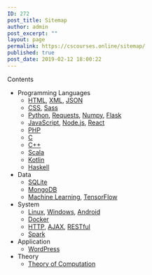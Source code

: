 ```yaml
---
ID: 272
post_title: Sitemap
author: admin
post_excerpt: ""
layout: page
permalink: https://cscourses.online/sitemap/
published: true
post_date: 2019-02-12 18:00:22
---
```

<div id="toc_container" class="toc_light_blue no_bullets">
<p class="toc_title">Contents</p>

<ul class="toc_list">
 	<li>Programming Languages
<ul>
 	<li><a href="/topics/html/">HTML</a>, <a href="/topics/xml/">XML</a>, <a href="/topics/json/">JSON</a></li>
 	<li><a href="/topics/css">CSS</a>, <a href="/topics/sass">Sass</a></li>
 	<li><a href="/topics/python/">Python</a>, <a href="/topics/requests/">Requests</a>, <a href="/topics/numpy/">Numpy</a>, <a href="/topics/flask/">Flask</a></li>
 	<li><a href="/topics/javascript/">JavaScript</a>, <a href="/topics/node-js/">Node.js</a>, <a href="/topics/react/">React</a></li>
 	<li><a href="/topics/php/">PHP</a></li>
 	<li><a href="/topics/c/">C</a></li>
 	<li><a href="/topics/cpp/">C++</a></li>
 	<li><a href="/topics/scala/">Scala</a></li>
 	<li><a href="/topics/kotlin/">Kotlin</a></li>
 	<li><a href="/topics/haskell/">Haskell</a></li>
</ul>
</li>
 	<li>Data
<ul>
 	<li><a href="/topics/sqlite/">SQLite</a></li>
 	<li><a href="/topics/mongodb/">MongoDB</a></li>
 	<li><a href="/topics/machine-learning/">Machine Learning</a>, <a href="/topics/tensorflow/">TensorFlow</a></li>
</ul>
</li>
 	<li>System
<ul>
 	<li><a href="/topics/linux/">Linux</a>, <a href="/topics/windows/">Windows</a>, <a href="/topics/android/">Android</a></li>
        <li><a href="/topics/docker/">Docker</a></li>
 	<li><a href="/topics/http/">HTTP</a>,  <a href="/topics/ajax/">AJAX</a>, <a href="/topics/restful/">RESTful</a></li>
 	<li><a href="/topics/spark/">Spark</a></li>
</ul>
</li><li>Application
<ul>
 	<li><a href="/topics/wordpress/">WordPress</a></li>
</ul>
</li>
 	<li>Theory
<ul>
 	<li><a href="/topics/theory-of-computation/">Theory of Computation</a></li>
</ul>
</li>

</ul>
</div>